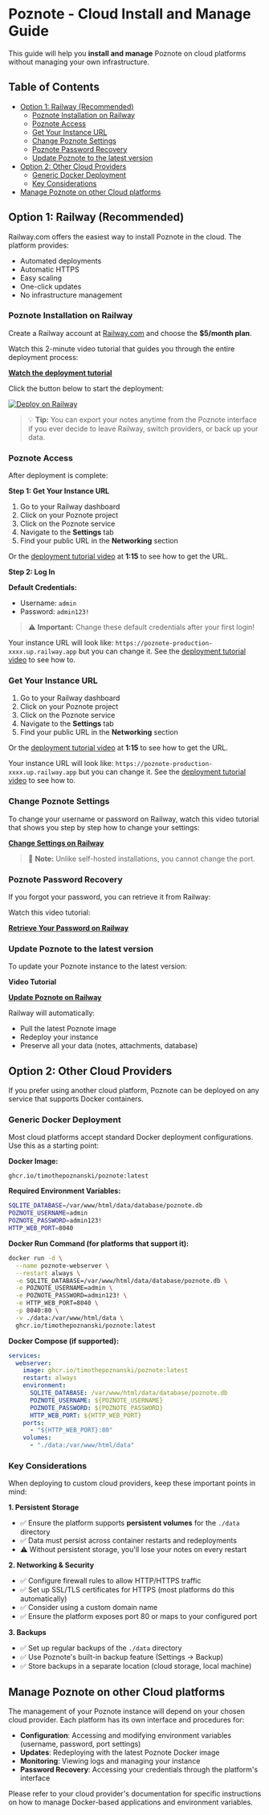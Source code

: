 # Poznote - Cloud Install and Manage Guide

This guide will help you **install and manage** Poznote on cloud platforms without managing your own infrastructure.

## Table of Contents

- [Option 1: Railway (Recommended)](#option-1-railway-recommended)
  - [Poznote Installation on Railway](#poznote-installation-on-railway)
  - [Poznote Access](#poznote-access)
  - [Get Your Instance URL](#get-your-instance-url)
  - [Change Poznote Settings](#change-poznote-settings)
  - [Poznote Password Recovery](#poznote-password-recovery)
  - [Update Poznote to the latest version](#update-poznote-to-the-latest-version)
- [Option 2: Other Cloud Providers](#option-2-other-cloud-providers)
  - [Generic Docker Deployment](#generic-docker-deployment)
  - [Key Considerations](#key-considerations)
- [Manage Poznote on other Cloud platforms](#manage-poznote-on-other-cloud-platforms)

## Option 1: Railway (Recommended)

Railway.com offers the easiest way to install Poznote in the cloud. The platform provides:
- Automated deployments
- Automatic HTTPS
- Easy scaling
- One-click updates
- No infrastructure management

### Poznote Installation on Railway

Create a Railway account at [Railway.com](https://railway.com) and choose the **$5/month plan**.

Watch this 2-minute video tutorial that guides you through the entire deployment process:

**[Watch the deployment tutorial](https://youtu.be/RkN0-v8sz2w)**

Click the button below to start the deployment:

[![Deploy on Railway](https://railway.com/button.svg)](https://railway.com/deploy/poznote)

> 💡 **Tip:** You can export your notes anytime from the Poznote interface if you ever decide to leave Railway, switch providers, or back up your data.

### Poznote Access

After deployment is complete:

**Step 1: Get Your Instance URL**

1. Go to your Railway dashboard
2. Click on your Poznote project
3. Click on the Poznote service
4. Navigate to the **Settings** tab
5. Find your public URL in the **Networking** section

Or the [deployment tutorial video](https://youtu.be/RkN0-v8sz2w) at **1:15** to see how to get the URL.

**Step 2: Log In**

**Default Credentials:**
- Username: `admin`
- Password: `admin123!`

> ⚠️ **Important:** Change these default credentials after your first login!

Your instance URL will look like: `https://poznote-production-xxxx.up.railway.app` but you can change it. See the [deployment tutorial video](https://youtu.be/RkN0-v8sz2w) to see how to. 

### Get Your Instance URL

1. Go to your Railway dashboard
2. Click on your Poznote project
3. Click on the Poznote service
4. Navigate to the **Settings** tab
5. Find your public URL in the **Networking** section

Or the [deployment tutorial video](https://youtu.be/RkN0-v8sz2w) at **1:15** to see how to get the URL.

Your instance URL will look like: `https://poznote-production-xxxx.up.railway.app` but you can change it. See the [deployment tutorial video](https://youtu.be/RkN0-v8sz2w) to see how to. 

### Change Poznote Settings

To change your username or password on Railway, watch this video tutorial that shows you step by step how to change your settings:

**[Change Settings on Railway](https://youtu.be/_h5pP7LreZc)**

> 📝 **Note:** Unlike self-hosted installations, you cannot change the port.

### Poznote Password Recovery

If you forgot your password, you can retrieve it from Railway:

Watch this video tutorial:

**[Retrieve Your Password on Railway](https://youtu.be/_h5pP7LreZc)**

### Update Poznote to the latest version

To update your Poznote instance to the latest version:

**Video Tutorial**

**[Update Poznote on Railway](https://youtu.be/jbUlCEWndoo)**

Railway will automatically:
- Pull the latest Poznote image
- Redeploy your instance
- Preserve all your data (notes, attachments, database)

## Option 2: Other Cloud Providers

If you prefer using another cloud platform, Poznote can be deployed on any service that supports Docker containers.

### Generic Docker Deployment

Most cloud platforms accept standard Docker deployment configurations. Use this as a starting point:

**Docker Image:**
```
ghcr.io/timothepoznanski/poznote:latest
```

**Required Environment Variables:**
```bash
SQLITE_DATABASE=/var/www/html/data/database/poznote.db
POZNOTE_USERNAME=admin
POZNOTE_PASSWORD=admin123!
HTTP_WEB_PORT=8040
```

**Docker Run Command (for platforms that support it):**
```bash
docker run -d \
  --name poznote-webserver \
  --restart always \
  -e SQLITE_DATABASE=/var/www/html/data/database/poznote.db \
  -e POZNOTE_USERNAME=admin \
  -e POZNOTE_PASSWORD=admin123! \
  -e HTTP_WEB_PORT=8040 \
  -p 8040:80 \
  -v ./data:/var/www/html/data \
  ghcr.io/timothepoznanski/poznote:latest
```

**Docker Compose (if supported):**
```yaml
services:
  webserver:
    image: ghcr.io/timothepoznanski/poznote:latest
    restart: always
    environment:
      SQLITE_DATABASE: /var/www/html/data/database/poznote.db
      POZNOTE_USERNAME: ${POZNOTE_USERNAME}
      POZNOTE_PASSWORD: ${POZNOTE_PASSWORD}
      HTTP_WEB_PORT: ${HTTP_WEB_PORT}
    ports:
      - "${HTTP_WEB_PORT}:80"
    volumes:
      - "./data:/var/www/html/data"
```

### Key Considerations

When deploying to custom cloud providers, keep these important points in mind:

**1. Persistent Storage**
- ✅ Ensure the platform supports **persistent volumes** for the `./data` directory
- ✅ Data must persist across container restarts and redeployments
- ⚠️ Without persistent storage, you'll lose your notes on every restart

**2. Networking & Security**
- ✅ Configure firewall rules to allow HTTP/HTTPS traffic
- ✅ Set up SSL/TLS certificates for HTTPS (most platforms do this automatically)
- ✅ Consider using a custom domain name
- ✅ Ensure the platform exposes port 80 or maps to your configured port

**3. Backups**
- ✅ Set up regular backups of the `./data` directory
- ✅ Use Poznote's built-in backup feature (Settings → Backup)
- ✅ Store backups in a separate location (cloud storage, local machine)

## Manage Poznote on other Cloud platforms

The management of your Poznote instance will depend on your chosen cloud provider. Each platform has its own interface and procedures for:

- **Configuration**: Accessing and modifying environment variables (username, password, port settings)
- **Updates**: Redeploying with the latest Poznote Docker image
- **Monitoring**: Viewing logs and managing your instance
- **Password Recovery**: Accessing your credentials through the platform's interface

Please refer to your cloud provider's documentation for specific instructions on how to manage Docker-based applications and environment variables.